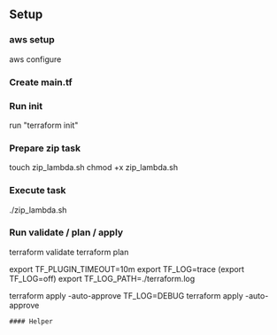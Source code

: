 ## Setup

### aws setup
aws configure

### Create main.tf

### Run init
run "terraform init"

### Prepare zip task
touch zip_lambda.sh
chmod +x zip_lambda.sh

### Execute task
./zip_lambda.sh

### Run validate / plan / apply
terraform validate
terraform plan

export TF_PLUGIN_TIMEOUT=10m
export TF_LOG=trace
(export TF_LOG=off)
export TF_LOG_PATH=./terraform.log

terraform apply -auto-approve
TF_LOG=DEBUG terraform apply -auto-approve

    #### Helper
        
